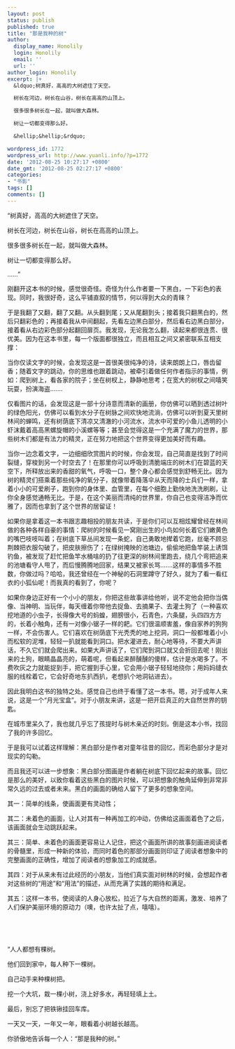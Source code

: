 ```yaml
---
layout: post
status: publish
published: true
title: "那是我种的树"
author:
  display_name: Honolily
  login: Honolily
  email: ''
  url: ''
author_login: Honolily
excerpt: |+
  &ldquo;树真好，高高的大树遮住了天空。

  树长在河边，树长在山谷，树长在高高的山顶上。

  很多很多树长在一起，就叫做大森林。

  树让一切都变得那么好。

  &hellip;&hellip;&rdquo;

wordpress_id: 1772
wordpress_url: http://www.yuanli.info/?p=1772
date: '2012-08-25 10:27:17 +0800'
date_gmt: '2012-08-25 02:27:17 +0800'
categories:
- "书影"
tags: []
comments: []
---
```

<p>&ldquo;树真好，高高的大树遮住了天空。</p>
<p>树长在河边，树长在山谷，树长在高高的山顶上。</p>
<p>很多很多树长在一起，就叫做大森林。</p>
<p>树让一切都变得那么好。</p>
<p>&hellip;&hellip;&rdquo;</p>
<p><a id="more"></a><a id="more-1772"></a></p>
<p>刚翻开这本书的时候，感觉很奇怪。奇怪为什么作者要一下黑白，一下彩色的表现。同时，我很好奇，这么平铺直叙的情节，何以得到大众的青睐？</p>
<p>于是我翻了又翻，翻了又翻。从头翻到尾；又从尾翻到头；接着我只翻黑白的，然后只翻彩色的；再接着我从中间翻起，先看左边黑白部分，然后看右边黑白部分，接着看从右边彩色部分起翻回扉页。我发现，无论我怎么翻，读起来都很连贯、很优美。因为在这本书里，每一个版面都很独立，而且相互之间又紧密联系互相支撑：</p>
<p>当你仅读文字的时候，会发现这是一首很美很纯净的诗，读来朗朗上口，唇齿留香；随着文字的跳动，你的思维也跟着跳动，被牵引着做任何作者指示的事情，例如：爬到树上，看各家的院子；坐在树杈上，静静地思考；在宽大的树杈之间嘻笑玩耍，扮演海盗&hellip;&hellip;.</p>
<p>仅看图片的话，会发现这是一部十分诗意而清新的画册，你仿佛可以晒到透过树叶的绿色阳光，仿佛可以看到水分子在树脉之间欢快地流淌，仿佛可以听到夏天里树林间的蝉鸣，还有树荫底下清凉又清澈的小河流水，流水中可爱的小鱼儿透明的小虾沫戴着高高黑螺旋帽的小溪螺等等；甚至会觉得这是一个充满了魔力的世界，那些树木们都是有法力的精灵，正在努力地把这个世界变得更加美好而有趣。</p>
<p>当你一边念着文字，一边细细欣赏图片的时候，你会发现，自己简直是找到了时间裂缝，穿梭到另一个时空去了！在那里你可以呼吸到清脆端庄的树木们在碧蓝的天空下，所释放出来的香甜的氧气，呼吸一口，整个身心都会感觉到舒畅无比。因为树的精灵们搭乘着那些纯净的氧分子，就像带着降落伞从天而降的士兵们一样，拿着小小的可爱刷子，跑到你的身体里、血管里，在每个细胞上勤快地洗洗刷刷，让你全身感觉通畅无比。于是，在这个美丽而清纯的世界里，你自己也变得洁净而优雅了，因而也拿到了这个世界的居留证！</p>
<p>如果你是拿着这一本书跟志趣相投的朋友共读，于是你们可以互相炫耀曾经在林间做的各种各样自豪的事情：爬树的时候看见一窝刚出生的小鸟如何长着它们嫩黄色的嘴巴吱吱叫着；在树底下草丛间发现一条蛇，自己勇敢地撵着它跑，丝毫不顾忌荆棘把衣服勾破了，把皮肤擦伤了；在绿树掩映的池塘边，偷偷地把鱼竿装上诱饵钓鱼，被发现了赶忙把鱼竿水桶啥的扔了往更深的树林间里跑去，绕几个弯把追来的池塘看守人甩了，而后慢腾腾地回家，结果又被家长骂&hellip;&hellip;.这样的事情多不胜数，你做过吗？哈哈，我还曾经在一个神秘的石洞里蹲守了好久，就为了看一看红衣的小狐仙呢！而我真的看到了，你呢？</p>
<p>如果你身边正好有一个小小的朋友，你把这些故事讲给他听，说不定他会把你当偶像、当神明、当玩伴，每天缠着你带他去捉鱼、去摘果子、去灌土狗了（一种喜欢挖地道的小虫子，长得像大号的蚂蝗，翅膀很小，石青色，六条腿，头四四方方的，长着小触角，还有一对像小锯子一样的耙。它们很温顺害羞，像自家养的狗狗一样，不会伤害人。它们喜欢在树荫底下光秃秃的地上挖洞，洞口一般都堆着小小而松软的泥堆，轻轻一扒就能看到洞口。把水灌进去，耐心地等待，不要大声讲话，不久它们就会爬出来。如果大声讲话了，它们爬到洞口就又会折回去呢！刚出来的土狗，眼睛晶晶亮的，萌着呢，但看起来醉醺醺的傻样，估计是水喝多了。不费吹灰之力就能捉到手，把它握到手心里，它会用小锯子轻轻地挠你；用妈妈缝衣服的线栓着它，它会好奇地东扒西扒，老想扒个地洞钻进去）。</p>
<p>因此我明白这书的独特之处。感觉自己也终于看懂了这一本书。嗯，对于成年人来说，这是一个&ldquo;月光宝盒&rdquo;。对于小朋友来讲，这是一把开启真正的大自然世界的钥匙。</p>
<p>在城市里呆久了，我也就几乎忘了孩提时与树木亲近的时刻。倒是这本小书，找回了我的许多回忆。</p>
<p>于是我可以试着这样理解：黑白部分是作者对童年往昔的回忆，而彩色部分才是对现实的勾勒。</p>
<p>而且我还可以进一步想象：黑白部分图画是作者躺在树底下回忆起来的故事。回忆是那么的美好，以致你看着这些黑白的图片时候，可以把想象的触角延伸到非常非常久远的过去或者未来。黑白的画面的确给人留下了更多的想象空间。</p>
<p>其一：简单的线条，使画面更有灵动性；</p>
<p>其二：未着色的画面，让人对其有一种再加工的冲动，仿佛给这画面着色了之后，该画面就会生动跳跃起来。</p>
<p>其三：简单、未着色的画面更容易让人记住，把这个画面所讲的故事刻画进阅读者的骨髓里，形成一种新的体验，而同时着色的那部分画面则印证了阅读者想象中的完整画面的正确性，增加了阅读者的想象加工的成就感。</p>
<p>其四：对于从来未有过此经历的小朋友，当他们真实面对树林的时候，会想起作者对这些树的&ldquo;用途&rdquo;和&ldquo;用法&rdquo;的描述，从而充满了实践的期待和满足。</p>
<p>其五：这样一本书，使阅读的人身心放松，拉近了与大自然的距离，激发、培养了人们保护美丽环境的原动力（噢，也许太扯了点，嘻嘻）。</p>
<p>&nbsp;</p>
<p>&nbsp;</p>
<p>&ldquo;人人都想有棵树。</p>
<p>他们回到家中，每人种下一棵树。</p>
<p>自己动手来种棵树把。</p>
<p>挖一个大坑，栽一棵小树，浇上好多水，再轻轻填上土。</p>
<p>最后，别忘了把铁锹挂回车库。</p>
<p>一天又一天，一年又一年，眼看着小树越长越高。</p>
<p>你骄傲地告诉每一个人：&ldquo;那是我种的树。&rdquo;</p>
